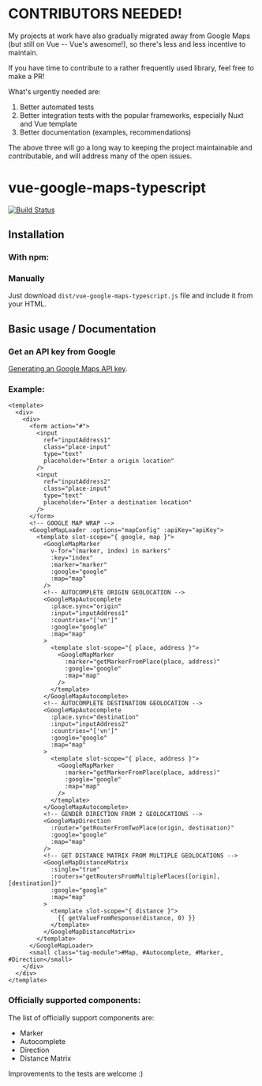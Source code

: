# CONTRIBUTORS NEEDED!

My projects at work have also gradually migrated away from Google Maps (but still on Vue -- Vue's awesome!),
so there's less and less incentive to maintain.

If you have time to contribute to a rather frequently used library, feel free to make a PR!

What's urgently needed are:

1. Better automated tests
2. Better integration tests with the popular frameworks, especially Nuxt and Vue template
3. Better documentation (examples, recommendations)

The above three will go a long way to keeping the project maintainable and contributable, and will address many of the open issues.

# vue-google-maps-typescript

[![Build Status](https://travis-ci.org/xkjyeah/vue-google-maps-typescript.svg?branch=vue2)](https://travis-ci.org/xkjyeah/vue-google-maps-typescript)

## Installation

### With npm:


### Manually

Just download `dist/vue-google-maps-typescript.js` file and include it from your HTML.

## Basic usage / Documentation

### Get an API key from Google

[Generating an Google Maps API key](https://developers.google.com/maps/documentation/javascript/get-api-key).

### Example:


```
<template>
  <div>
    <div>
      <form action="#">
        <input
          ref="inputAddress1"
          class="place-input"
          type="text"
          placeholder="Enter a origin location"
        />
        <input
          ref="inputAddress2"
          class="place-input"
          type="text"
          placeholder="Enter a destination location"
        />
      </form>
      <!-- GOOGLE MAP WRAP -->
      <GoogleMapLoader :options="mapConfig" :apiKey="apiKey">
        <template slot-scope="{ google, map }">
          <GoogleMapMarker
            v-for="(marker, index) in markers"
            :key="index"
            :marker="marker"
            :google="google"
            :map="map"
          />
          <!-- AUTOCOMPLETE ORIGIN GEOLOCATION -->
          <GoogleMapAutocomplete
            :place.sync="origin"
            :input="inputAddress1"
            :countries="['vn']"
            :google="google"
            :map="map"
          >
            <template slot-scope="{ place, address }">
              <GoogleMapMarker
                :marker="getMarkerFromPlace(place, address)"
                :google="google"
                :map="map"
              />
            </template>
          </GoogleMapAutocomplete>
          <!-- AUTOCOMPLETE DESTINATION GEOLOCATION -->
          <GoogleMapAutocomplete
            :place.sync="destination"
            :input="inputAddress2"
            :countries="['vn']"
            :google="google"
            :map="map"
          >
            <template slot-scope="{ place, address }">
              <GoogleMapMarker
                :marker="getMarkerFromPlace(place, address)"
                :google="google"
                :map="map"
              />
            </template>
          </GoogleMapAutocomplete>
          <!-- GENDER DIRECTION FROM 2 GEOLOCATIONS -->
          <GoogleMapDirection
            :router="getRouterFromTwoPlace(origin, destination)"
            :google="google"
            :map="map"
          />
          <!-- GET DISTANCE MATRIX FROM MULTIPLE GEOLOCATIONS -->
          <GoogleMapDistanceMatrix
            :single="true"
            :routers="getRoutersFromMultiplePlaces([origin], [destination])"
            :google="google"
            :map="map"
          >
            <template slot-scope="{ distance }">
              {{ getValueFromResponse(distance, 0) }}
            </template>
          </GoogleMapDistanceMatrix>
        </template>
      </GoogleMapLoader>
      <small class="tag-module">#Map, #Autocomplete, #Marker, #Direction</small>
    </div>
  </div>
</template>
```

### Officially supported components:

The list of officially support components are:

- Marker
- Autocomplete
- Direction
- Distance Matrix

Improvements to the tests are welcome :)
